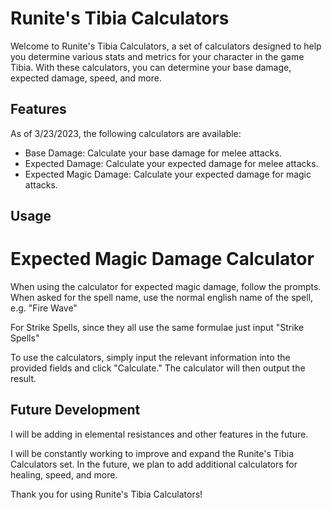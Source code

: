 # Runite's Tibia Calculators

Welcome to Runite's Tibia Calculators, a set of calculators designed to help you determine various stats and metrics for your character in the game Tibia. With these calculators, you can determine your base damage, expected damage, speed, and more. 

## Features

As of 3/23/2023, the following calculators are available:

- Base Damage: Calculate your base damage for melee attacks.
- Expected Damage: Calculate your expected damage for melee attacks.
- Expected Magic Damage: Calculate your expected damage for magic attacks.


## Usage

# Expected Magic Damage Calculator

When using the calculator for expected magic damage, follow the prompts. When asked for the spell name, use the normal english  name of the spell, e.g. "Fire Wave"

For Strike Spells, since they all use the same formulae just input "Strike Spells"



To use the calculators, simply input the relevant information into the provided fields and click "Calculate." The calculator will then output the result. 

## Future Development

I will be adding in elemental resistances and other features in the future. 

I will be constantly working to improve and expand the Runite's Tibia Calculators set. In the future, we plan to add additional calculators for healing, speed, and more. 

Thank you for using Runite's Tibia Calculators!
